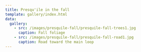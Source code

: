 ```yaml
---
title: Presqu'ile in the fall
template: gallery/index.html
data:
  gallery:
    - src: /images/presquile-fall/presquile-fall-trees1.jpg
      caption: Fall foliage
    - src: /images/presquile-fall/presquile-fall-road1.jpg
      caption: Road toward the main loop
---
```




